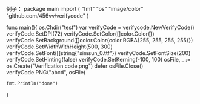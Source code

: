 例子：
  package main
  import (
      "fmt"
      "os"
      "image/color"
      "github.com/456vv/verifycode"
  )
  
  
  func main(){
  	os.Chdir("test")
  	var verifyCode = verifycode.NewVerifyCode()
  	verifyCode.SetDPI(72)
  	verifyCode.SetColor([]color.Color{})
  	verifyCode.SetBackground([]color.Color{color.RGBA{255, 255, 255, 255}})
  	verifyCode.SetWidthWithHeight(500, 300)
  	verifyCode.SetFont([]string{"simsun_0.ttf"})
  	verifyCode.SetFontSize(200)
  	verifyCode.SetHinting(false)
  	verifyCode.SetKerning(-100, 100)
  	osFile, _ := os.Create("Verification code.png")
  	defer osFile.Close()
  	verifyCode.PNG("abcd", osFile)
  
    fmt.Println("done")
  }
